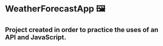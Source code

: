 # WeatherForecastApp 🖼️
## Project created in order to practice the uses of an API and JavaScript.





